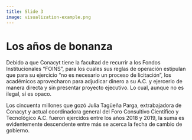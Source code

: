 ```yaml
---
title: Slide 3
image: visualization-example.png
---
```


# Los años de bonanza

Debido a que Conacyt tiene la facultad de recurrir a los Fondos Institucionales “FOINS”, para los cuales sus reglas de operación estipulan que para su ejercicio “no es necesario un proceso de licitación”, los académicos aprovecharon para adjudicar dinero a su A.C. y ejercerlo de manera directa y sin presentar proyecto ejecutivo. Lo cual, aunque no es ilegal,  sí es opaco.

Los cincuenta millones que gozó Julia Tagüeña Parga, extrabajadora de Conacyt y actual coordinadora general del Foro Consultivo Científico y Tecnológico A.C. fueron ejercidos entre los años 2018 y 2019, la suma es evidentemente descendente entre más se acerca la fecha de cambio de gobierno.
